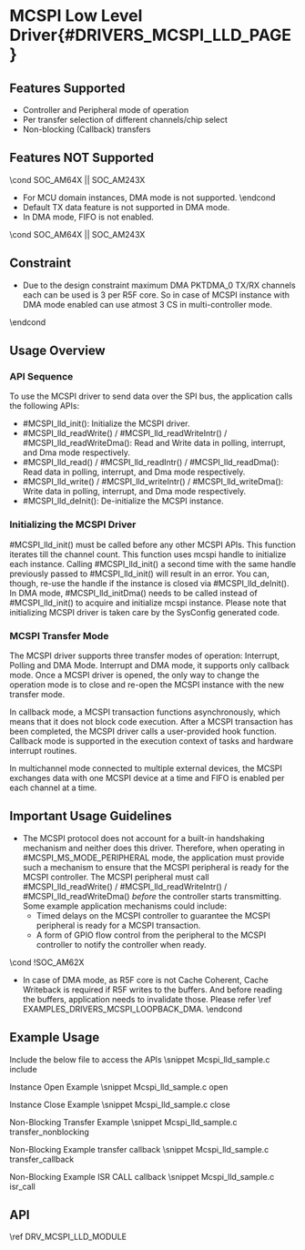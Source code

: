 # MCSPI Low Level Driver{#DRIVERS_MCSPI_LLD_PAGE}

## Features Supported

- Controller and Peripheral mode of operation
- Per transfer selection of different channels/chip select
- Non-blocking (Callback) transfers

## Features NOT Supported
\cond SOC_AM64X || SOC_AM243X
- For MCU domain instances, DMA mode is not supported.
\endcond
- Default TX data feature is not supported in DMA mode.
- In DMA mode, FIFO is not enabled.

\cond SOC_AM64X || SOC_AM243X
## Constraint

- Due to the design constraint maximum DMA PKTDMA_0 TX/RX channels each can be used is 3 per R5F core.
  So in case of MCSPI instance with DMA mode enabled can use atmost 3 CS in multi-controller mode.

\endcond
## Usage Overview

### API Sequence

To use the MCSPI driver to send data over the SPI bus, the application
calls the following APIs:

- #MCSPI_lld_init(): Initialize the MCSPI driver.
- #MCSPI_lld_readWrite() / #MCSPI_lld_readWriteIntr() / #MCSPI_lld_readWriteDma():
  Read and Write data in polling, interrupt, and Dma mode respectively.
- #MCSPI_lld_read() / #MCSPI_lld_readIntr() / #MCSPI_lld_readDma():
  Read data in polling, interrupt, and Dma mode respectively.
- #MCSPI_lld_write() / #MCSPI_lld_writeIntr() / #MCSPI_lld_writeDma():
  Write data in polling, interrupt, and Dma mode respectively.
- #MCSPI_lld_deInit():  De-initialize the MCSPI instance.

### Initializing the MCSPI Driver

#MCSPI_lld_init() must be called before any other MCSPI APIs.  This function
iterates till the channel count. This function uses mcspi handle to initialize
each instance. Calling #MCSPI_lld_init() a second time with the same handle
previously passed to #MCSPI_lld_init() will result in an error.  You can,
though, re-use the handle if the instance is closed via #MCSPI_lld_deInit().
In DMA mode, #MCSPI_lld_initDma() needs to be called instead of
#MCSPI_lld_init() to acquire and initialize mcspi instance.
Please note that initializing MCSPI driver is taken care by the
SysConfig generated code.

### MCSPI Transfer Mode

The MCSPI driver supports three transfer modes of operation: Interrupt, Polling and DMA Mode.
Interrupt and DMA mode, it supports only callback mode.
Once a MCSPI driver is opened, the only way to change the operation mode
is to close and re-open the MCSPI instance with the new transfer mode.

In callback mode, a MCSPI transaction functions asynchronously, which
means that it does not block code execution. After a MCSPI transaction
has been completed, the MCSPI driver calls a user-provided hook function.
Callback mode is supported in the execution context of tasks and
hardware interrupt routines.

In multichannel mode connected to multiple external devices,
the MCSPI exchanges data with one MCSPI device at a time and FIFO is enabled
per each channel at a time.

## Important Usage Guidelines

- The MCSPI protocol does not account for a built-in handshaking mechanism
  and neither does this driver. Therefore, when operating in
  #MCSPI_MS_MODE_PERIPHERAL mode, the application must provide such a mechanism to
  ensure that the MCSPI peripheral is ready for the MCSPI controller. The MCSPI peripheral
  must call #MCSPI_lld_readWrite() / #MCSPI_lld_readWriteIntr() / #MCSPI_lld_readWriteDma()
  *before* the controller starts transmitting.
  Some example application mechanisms could include:
    - Timed delays on the MCSPI controller to guarantee the MCSPI peripheral is ready
      for a MCSPI transaction.
    - A form of GPIO flow control from the peripheral to the MCSPI controller to notify
      the controller when ready.

\cond !SOC_AM62X
- In case of DMA mode, as R5F core is not Cache Coherent, Cache Writeback is required if R5F writes to the buffers.
  And before reading the buffers, application needs to invalidate those. Please refer \ref EXAMPLES_DRIVERS_MCSPI_LOOPBACK_DMA.
\endcond
## Example Usage

Include the below file to access the APIs
\snippet Mcspi_lld_sample.c include

Instance Open Example
\snippet Mcspi_lld_sample.c open

Instance Close Example
\snippet Mcspi_lld_sample.c close

Non-Blocking Transfer Example
\snippet Mcspi_lld_sample.c transfer_nonblocking

Non-Blocking Example transfer callback
\snippet Mcspi_lld_sample.c transfer_callback

Non-Blocking Example ISR CALL callback
\snippet Mcspi_lld_sample.c isr_call

## API

\ref DRV_MCSPI_LLD_MODULE
